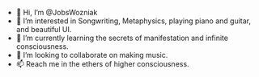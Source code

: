 - 👋 Hi, I’m @JobsWozniak
- 👀 I’m interested in Songwriting, Metaphysics, playing piano and guitar, and beautiful UI.
- 🌱 I’m currently learning the secrets of manifestation and infinite consciousness.
- 💞️ I’m looking to collaborate on making music. 
- 📫 Reach me in the ethers of higher consciousness.

<!---
chaseholden/chaseholden is a ✨ special ✨ repository because its `README.md` (this file) appears on your GitHub profile.
You can click the Preview link to take a look at your changes.
--->
